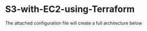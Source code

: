 # S3-with-EC2-using-Terraform
The attached configuration file will create a full architecture below


